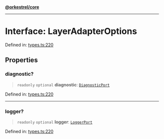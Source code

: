 [**@orkestrel/core**](../index.md)

***

# Interface: LayerAdapterOptions

Defined in: [types.ts:220](https://github.com/orkestrel/core/blob/36bb4ac962a6eb83d3b3b7e1d15ed7b2fd751427/src/types.ts#L220)

## Properties

### diagnostic?

> `readonly` `optional` **diagnostic**: [`DiagnosticPort`](DiagnosticPort.md)

Defined in: [types.ts:220](https://github.com/orkestrel/core/blob/36bb4ac962a6eb83d3b3b7e1d15ed7b2fd751427/src/types.ts#L220)

***

### logger?

> `readonly` `optional` **logger**: [`LoggerPort`](LoggerPort.md)

Defined in: [types.ts:220](https://github.com/orkestrel/core/blob/36bb4ac962a6eb83d3b3b7e1d15ed7b2fd751427/src/types.ts#L220)

